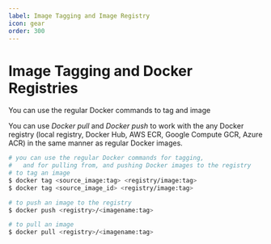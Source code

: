 ```yaml
---
label: Image Tagging and Image Registry
icon: gear
order: 300
---
```


# Image Tagging and Docker Registries
You can use the regular Docker commands to tag and image

You can use *Docker pull* and *Docker push* to work with the any Docker registry (local registry, Docker Hub, AWS ECR, Google Compute GCR, Azure ACR) in the same manner as regular Docker images.


```sh
# you can use the regular Docker commands for tagging, 
#   and for pulling from, and pushing Docker images to the registry
# to tag an image
$ docker tag <source_image:tag> <registry/image:tag>
$ docker tag <source_image_id> <registry/image:tag>

# to push an image to the registry
$ docker push <registry>/<imagename:tag>

# to pull an image
$ docker pull <registry>/<imagename:tag>
```
